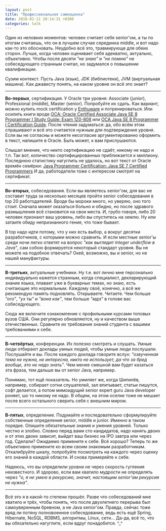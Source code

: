 ```yaml
---
layout: post
title: "Профессиональная самооценка"
date: 2018-02-11 20:14:31 +0300
categories: talk
---
```

Один из неловких моментов: человек считает себя senior'ом, а ты по итогам считаешь, что он в лучшем случае серединка middle, и вот надо как-то это обосновать. Неудобно всё это, травмирующе для обеих сторон. Лучше, когда человек оценивает себя адекватно, актуально, объективно. Чтобы после десяти *"не знаю"* и *"не помню"* не собеседующего странным считал, но задумался о повышении квалификации.

Сузим контекст. Пусть Java (язык), JDK (библиотеки), JVM (виртуальная машина). Как джависту понять, на каком уровне он всё это знает?

---

**Во-первых**, сертификация. У Oracle три уровня: Associate (junior), Professional (middle), Master (senior). Попробуйте их сдать. Как вариант, можно купить mock certification у [Enthuware](http://enthuware.com) и потренироваться. Или осилить книги вроде [OCA: Oracle Certified Associate Java SE 8 Programmer I Study Guide: Exam 1Z0-808](https://www.amazon.com/OCA-Certified-Associate-Programmer-1Z0-808/dp/1118957407) или [OCA Java SE 8 Programmer I Certification Guide](https://www.amazon.com/OCA-Java-Programmer-Certification-Guide/dp/1617293253). После чтения задуматься: да, обо всём этом спрашивают и всё это считается нужным для подтверждения уровня. Если вы не согласны и можете несогласие аргументированно оформить в текст, напишите в Oracle. Быть может, к вам прислушаются.

Слышал мнение, что никто сертификацию не сдаёт, никому не надо и т.п. Так вот, количество сертифицированных приближается к миллиону. Последнюю статистику нагуглить не удалось, но вот текст от Oracle времён семёрки: [Java Programmer Certification: Java SE 7 Certified Programmers](https://education.oracle.com/pls/web_prod-plq-dad/db_pages.getpage?page_id=458&get_params=p_track_id:JSE7PROG) И да, работодатели тоже с интересом смотрят на сертификат.

---

**Во-вторых**, собеседования. Если вы являетесь senior'ом, для вас не составит труда за несколько месяцев пройти senior собеседования в top 20 работодателей. Вроде бы мороки много, но уверяю, оно того стоит. Сначала может оказаться больно и обидно, но после здравого размышления всё становится на свои места. И, грубо говоря, либо 20 человек признают ваш уровень, либо вы спуститесь на землю. Ну или затаите обиду непризнанного гения, что тоже бывает.

В top надо идти потому, что у них есть выбор, а вокруг десятки разработчиков, с которыми можно сравнить. И если местные senior'ы среди ночи легко ответят на вопрос *"как выглядит integer underflow в Java"*, сам собою формируется некоторый стандарт уровня. Вы не можете на подобное отвечать? Окей, возможно, вы и senior, но не нашей мануфактуры.

---

**В-третьих**, актуальные учебники. Ну т.е. вот лично мне персонально индивидуально кажется странным, когда специалист, декларирующий знание языка, плавает уже в букварных темах, но знаю, есть считающие это нормальным. Каждому своё, конечно, а всё же рекомендую память подновлять. Открываете. Читаете. Чем больше *"ого"*, *"ух ты"* и *"вона как"*, тем больше *"мда"* в голове вас собеседующего.

Сюда же включите ознакомление с профильными курсами топовых вузов США. Они регулярно обновляются, ну и качеством выше отечественных. Сравните их требования знаний студента с вашими требованиями к себе.

---

**В-четвёртых**, конференции. Их полезно смотреть и слушать. Умные люди отбирают доклады умных людей, чтобы умные люди послушали. Послушайте и вы. После каждого доклада говорите вслух: *"озвученная тема не нужна, не интересна, никто не использует, да что за бред вообще, это не надо знать"*. Чем менее смешной вам будет казаться эта фраза, тем дальше вы от senior Java, например.

Понимаю, тот ещё показатель. Но умиляет же, когда Шипилёв, например, собирает сотни слушателей, зал впитывает, статьи пишутся, софт делается, а потом мимоидущий senior expert guru Java developer роняет, шо то никому не надо. В общем, на этом оселке тоже не мешает после всего остального сверить себя с внешним миром.

---

**В-пятых**, определение. Подумайте и последовательно сформулируйте собственные определения senior, middle и junior. Именно в таком порядке. Опишите обязательные знания и умения уровней. Только честно и злобно. Словно перед вами сто кандидатов, надо нанять двоих и от этих двоих зависит, выйдет ваш бизнес на IPO завтра или через год. Сделали? Ожидаемо примените к себе. Всё хорошо? Теперь то же объективно примените ко всем своим знакомым разработчикам. Откалибруйте шкалу, попробуйте посмотреть на каждого через оценку его знаний в каждой области. И снова примеряйте к себе.

Надеюсь, что вы определили уровни не через скорость гугления неизвестного. И здорово, если вам хватило мудрости не определять через *"о, я не умею в рекурсию, значит, настоящим senior'ам рекурсия не нужна"*.

---

Всё это я в какой-то степени прошёл. Разве что собеседований мне хватило и трёх, чтобы понять, что после двухлетнего перерыва был самоуверенным бревном, а не Java senior'ом. Правда, сейчас тоже вряд ли потяну полновоенное собеседование, ведь есть ещё Spring, Hibernate, NoSQL, RDBMS, алгоритмы, Linux, сети... Да-да, всё то, что вы обязательно нагуглите, если вдруг понадобится. ^_^

